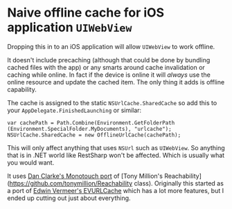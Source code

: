 # Naive offline cache for iOS application `UIWebView`

Dropping this in to an iOS application will allow `UIWebView` to work offline.

It doesn't include precaching (although that could be done by bundling cached files with the app) or any smarts around cache invalidation or caching while online. In fact if the device is online it will _always_ use the online resource and update the cached item. The only thing it adds is offline capability.

The cache is assigned to the static `NSUrlCache.SharedCache` so add this to your `AppDelegate.FinishedLaunching` or similar:

	var cachePath = Path.Combine(Environment.GetFolderPath (Environment.SpecialFolder.MyDocuments), "urlcache");
	NSUrlCache.SharedCache = new OfflineUrlCache(cachePath);

This will only affect anything that uses `NSUrl` such as `UIWebView`. So anything that is in .NET world like RestSharp won't be affected. Which is usually what you would want.

It uses [Dan Clarke's Monotouch port](https://github.com/danclarke/Reachability) of [Tony Million's Reachability](https://github.com/tonymillion/Reachability class). Originally this started as a port of [Edwin Vermeer's EVURLCache](https://github.com/evermeer/EVURLCache) which has a lot more features, but I ended up cutting out just about everything.

